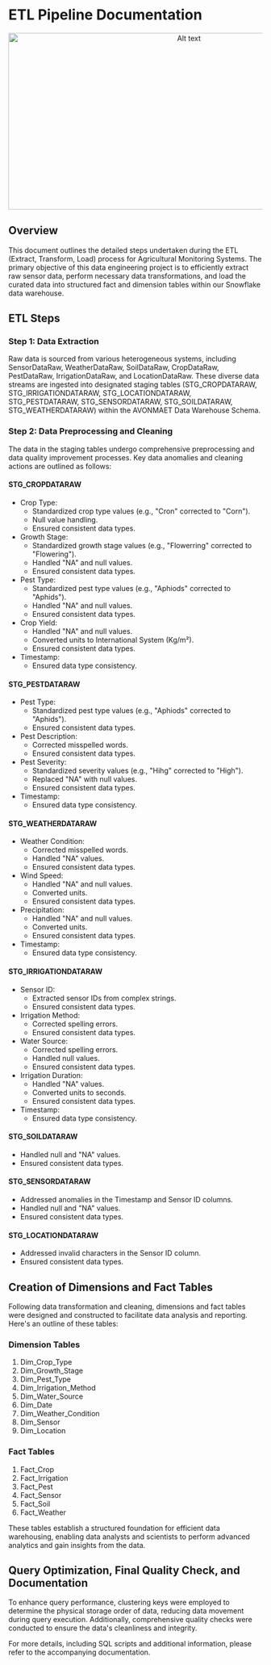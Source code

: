 # ETL Pipeline Documentation

<p align="center" > <img  src="https://github.com/Ebuka456/DE_ETL_DATAFEST2023/blob/main/DE_ETL_DATAFEST2023/ETL.png" alt="Alt text" style= "width: 700px; height: 350px"/></p>

## Overview
This document outlines the detailed steps undertaken during the ETL (Extract, Transform, Load) process for Agricultural Monitoring Systems. The primary objective of this data engineering project is to efficiently extract raw sensor data, perform necessary data transformations, and load the curated data into structured fact and dimension tables within our Snowflake data warehouse.

## ETL Steps

### Step 1: Data Extraction
Raw data is sourced from various heterogeneous systems, including SensorDataRaw, WeatherDataRaw, SoilDataRaw, CropDataRaw, PestDataRaw, IrrigationDataRaw, and LocationDataRaw. These diverse data streams are ingested into designated staging tables (STG_CROPDATARAW, STG_IRRIGATIONDATARAW, STG_LOCATIONDATARAW, STG_PESTDATARAW, STG_SENSORDATARAW, STG_SOILDATARAW, STG_WEATHERDATARAW) within the AVONMAET Data Warehouse Schema.

### Step 2: Data Preprocessing and Cleaning
The data in the staging tables undergo comprehensive preprocessing and data quality improvement processes. Key data anomalies and cleaning actions are outlined as follows:

#### STG_CROPDATARAW
- Crop Type:
  - Standardized crop type values (e.g., "Cron" corrected to "Corn").
  - Null value handling.
  - Ensured consistent data types.
- Growth Stage:
  - Standardized growth stage values (e.g., "Flowerring" corrected to "Flowering").
  - Handled "NA" and null values.
  - Ensured consistent data types.
- Pest Type:
  - Standardized pest type values (e.g., "Aphiods" corrected to "Aphids").
  - Handled "NA" and null values.
  - Ensured consistent data types.
- Crop Yield:
  - Handled "NA" and null values.
  - Converted units to International System (Kg/m²).
  - Ensured consistent data types.
- Timestamp:
  - Ensured data type consistency.

#### STG_PESTDATARAW
- Pest Type:
  - Standardized pest type values (e.g., "Aphiods" corrected to "Aphids").
  - Ensured consistent data types.
- Pest Description:
  - Corrected misspelled words.
  - Ensured consistent data types.
- Pest Severity:
  - Standardized severity values (e.g., "Hihg" corrected to "High").
  - Replaced "NA" with null values.
  - Ensured consistent data types.
- Timestamp:
  - Ensured data type consistency.

#### STG_WEATHERDATARAW
- Weather Condition:
  - Corrected misspelled words.
  - Handled "NA" values.
  - Ensured consistent data types.
- Wind Speed:
  - Handled "NA" and null values.
  - Converted units.
  - Ensured consistent data types.
- Precipitation:
  - Handled "NA" and null values.
  - Converted units.
  - Ensured consistent data types.
- Timestamp:
  - Ensured data type consistency.

#### STG_IRRIGATIONDATARAW
- Sensor ID:
  - Extracted sensor IDs from complex strings.
  - Ensured consistent data types.
- Irrigation Method:
  - Corrected spelling errors.
  - Ensured consistent data types.
- Water Source:
  - Corrected spelling errors.
  - Handled null values.
  - Ensured consistent data types.
- Irrigation Duration:
  - Handled "NA" values.
  - Converted units to seconds.
  - Ensured consistent data types.
- Timestamp:
  - Ensured data type consistency.

#### STG_SOILDATARAW
- Handled null and "NA" values.
- Ensured consistent data types.

#### STG_SENSORDATARAW
- Addressed anomalies in the Timestamp and Sensor ID columns.
- Handled null and "NA" values.
- Ensured consistent data types.

#### STG_LOCATIONDATARAW
- Addressed invalid characters in the Sensor ID column.
- Ensured consistent data types.

## Creation of Dimensions and Fact Tables
Following data transformation and cleaning, dimensions and fact tables were designed and constructed to facilitate data analysis and reporting. Here's an outline of these tables:

### Dimension Tables
1. Dim_Crop_Type
2. Dim_Growth_Stage
3. Dim_Pest_Type
4. Dim_Irrigation_Method
5. Dim_Water_Source
6. Dim_Date
7. Dim_Weather_Condition
8. Dim_Sensor
9. Dim_Location

### Fact Tables
1. Fact_Crop
2. Fact_Irrigation
3. Fact_Pest
4. Fact_Sensor
5. Fact_Soil
6. Fact_Weather

These tables establish a structured foundation for efficient data warehousing, enabling data analysts and scientists to perform advanced analytics and gain insights from the data.

## Query Optimization, Final Quality Check, and Documentation
To enhance query performance, clustering keys were employed to determine the physical storage order of data, reducing data movement during query execution. Additionally, comprehensive quality checks were conducted to ensure the data's cleanliness and integrity.

For more details, including SQL scripts and additional information, please refer to the accompanying documentation.
